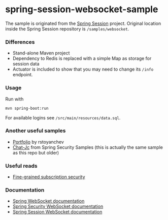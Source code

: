 spring-session-websocket-sample
================================

The sample is originated from the [Spring Session](https://github.com/spring-projects/spring-session) project.
Original location inside the Spring Session repository is `/samples/websocket`.

### Differences

* Stand-alone Maven project
* Dependency to Redis is replaced with a simple Map as storage for session data
* Actuator is included to show that you may need to change its `/info` endpoint.

### Usage

Run with

    mvn spring-boot:run

For available logins see `/src/main/resources/data.sql`.

### Another useful samples

* [Portfolio](https://github.com/rstoyanchev/spring-websocket-portfolio) by rstoyanchev
* [Chat-Jc](https://github.com/spring-projects/spring-security/tree/master/samples/chat-jc) from Spring Security Samples (this is actually the same sample as this repo but older)

### Useful reads

* [Fine-grained subscription security](http://stackoverflow.com/a/21580515/404615)

### Documentation

* [Spring WebSocket documentation](http://docs.spring.io/spring/docs/current/spring-framework-reference/html/websocket.html)
* [Spring Security WebSocket documentation](http://docs.spring.io/spring-security/site/docs/current/reference/html/websocket.html)
* [Spring Session WebSocket documentation](http://docs.spring.io/spring-session/docs/current-SNAPSHOT/reference/html5/guides/websocket.html)

